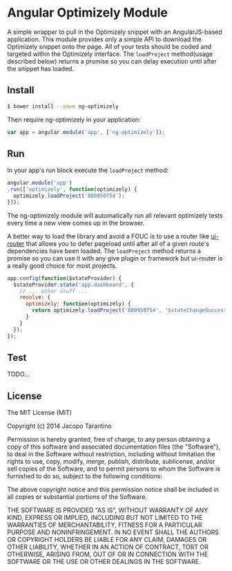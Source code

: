 # Angular Optimizely Module

A simple wrapper to pull in the Optimizely snippet with an AngularJS-based application. This module provides only a simple API to download the Optimizely snippet onto the page. All of your tests should be coded and targeted within the Optimizely interface. The `loadProject` method(usage described below) returns a promise so you can delay execution until after the snippet has loaded.

## Install

```bash
$ bower install --save ng-optimizely
```

Then require ng-optimizely in your application:

```javascript
var app = angular.module('app', ['ng-optimizely']);
```

## Run

In your app's run block execute the `loadProject` method:

```javascript
angular.module('app')
.run(['optimizely', function(optimizely) {
  optimizely.loadProject('880950754');
}]);
```

The ng-optimizely module will automatically run all relevant optimizely tests every time a new view comes up in the browser.

A better way to load the library and avoid a FOUC is to use a router like [ui-router](https://github.com/angular-ui/ui-router) that allows you to defer pageload until after all of a given route's dependencies have been loaded. The `loadProject` method returns a promise so you can use it with any give plugin or framework but ui-router is a really good choice for most projects.

```javascript
app.config(function($stateProvider) {
  $stateProvider.state('app.dashboard', {
    // ... other stuff ...
    resolve: {
      optimizely: function(optimizely) {
        return optimizely.loadProject('880950754', '$stateChangeSuccess');
      }
    }
  });
});
```

## Test

TODO...

## License

The MIT License (MIT)

Copyright (c) 2014 Jacopo Tarantino

Permission is hereby granted, free of charge, to any person obtaining a copy
of this software and associated documentation files (the "Software"), to deal
in the Software without restriction, including without limitation the rights
to use, copy, modify, merge, publish, distribute, sublicense, and/or sell
copies of the Software, and to permit persons to whom the Software is
furnished to do so, subject to the following conditions:

The above copyright notice and this permission notice shall be included in
all copies or substantial portions of the Software.

THE SOFTWARE IS PROVIDED "AS IS", WITHOUT WARRANTY OF ANY KIND, EXPRESS OR
IMPLIED, INCLUDING BUT NOT LIMITED TO THE WARRANTIES OF MERCHANTABILITY,
FITNESS FOR A PARTICULAR PURPOSE AND NONINFRINGEMENT. IN NO EVENT SHALL THE
AUTHORS OR COPYRIGHT HOLDERS BE LIABLE FOR ANY CLAIM, DAMAGES OR OTHER
LIABILITY, WHETHER IN AN ACTION OF CONTRACT, TORT OR OTHERWISE, ARISING FROM,
OUT OF OR IN CONNECTION WITH THE SOFTWARE OR THE USE OR OTHER DEALINGS IN
THE SOFTWARE.
